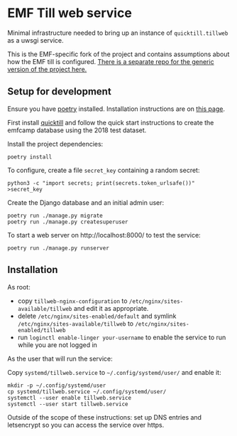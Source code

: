 EMF Till web service
====================

Minimal infrastructure needed to bring up an instance of
`quicktill.tillweb` as a uwsgi service.

This is the EMF-specific fork of the project and contains assumptions
about how the EMF till is configured. [There is a separate repo for the generic version of the project here.](https://github.com/sde1000/quicktill-tillweb)

Setup for development
---------------------

Ensure you have [poetry](https://python-poetry.org/)
installed. Installation instructions are on
[this page](https://python-poetry.org/docs/master/).

First install [quicktill](https://github.com/sde1000/quicktill) and
follow the quick start instructions to create the emfcamp database
using the 2018 test dataset.

Install the project dependencies:

```
poetry install
```

To configure, create a file `secret_key` containing a random secret:

```
python3 -c "import secrets; print(secrets.token_urlsafe())" >secret_key
```

Create the Django database and an initial admin user:

```
poetry run ./manage.py migrate
poetry run ./manage.py createsuperuser
```

To start a web server on http://localhost:8000/ to test the service:
```
poetry run ./manage.py runserver
```

Installation
------------

As root:

* copy `tillweb-nginx-configuration` to `/etc/nginx/sites-available/tillweb`
and edit it as appropriate.
* delete `/etc/nginx/sites-enabled/default` and symlink
`/etc/nginx/sites-available/tillweb` to `/etc/nginx/sites-enabled/tillweb`
* run `loginctl enable-linger your-username` to enable the service to run
while you are not logged in

As the user that will run the service:

Copy `systemd/tillweb.service` to `~/.config/systemd/user/` and enable it:

```
mkdir -p ~/.config/systemd/user
cp systemd/tillweb.service ~/.config/systemd/user/
systemctl --user enable tillweb.service
systemctl --user start tillweb.service
```

Outside of the scope of these instructions: set up DNS entries and
letsencrypt so you can access the service over https.
